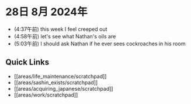 # 28日 8月 2024年
- (4:37午前) this week I feel creeped out
- (4:58午前) let's see what Nathan's oils are
- (5:03午前) I should ask Nathan if he ever sees cockroaches in his room


 



## Quick Links
- [[areas/life_maintenance/scratchpad]]
- [[areas/sashin_exists/scratchpad]]
- [[areas/acquiring_japanese/scratchpad]]
- [[areas/work/scratchpad]]

